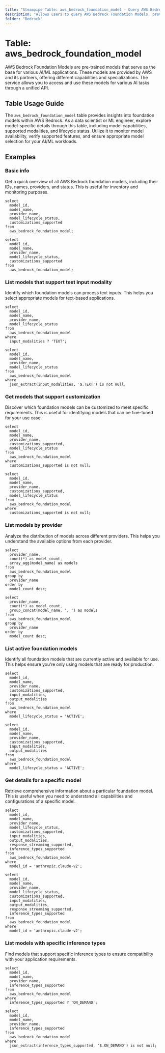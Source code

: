 ```yaml
---
title: "Steampipe Table: aws_bedrock_foundation_model - Query AWS Bedrock Foundation Models using SQL"
description: "Allows users to query AWS Bedrock Foundation Models, providing information about pre-trained models including their configuration, status, and associated metadata."
folder: "Bedrock"
---
```


# Table: aws_bedrock_foundation_model

AWS Bedrock Foundation Models are pre-trained models that serve as the base for various AI/ML applications. These models are provided by AWS and its partners, offering different capabilities and specializations. The service allows you to access and use these models for various AI tasks through a unified API.

## Table Usage Guide

The `aws_bedrock_foundation_model` table provides insights into foundation models within AWS Bedrock. As a data scientist or ML engineer, explore model-specific details through this table, including model capabilities, supported modalities, and lifecycle status. Utilize it to monitor model availability, verify supported features, and ensure appropriate model selection for your AI/ML workloads.

## Examples

### Basic info
Get a quick overview of all AWS Bedrock foundation models, including their IDs, names, providers, and status. This is useful for inventory and monitoring purposes.

```sql+postgres
select
  model_id,
  model_name,
  provider_name,
  model_lifecycle_status,
  customizations_supported
from
  aws_bedrock_foundation_model;
```

```sql+sqlite
select
  model_id,
  model_name,
  provider_name,
  model_lifecycle_status,
  customizations_supported
from
  aws_bedrock_foundation_model;
```

### List models that support text input modality
Identify which foundation models can process text inputs. This helps you select appropriate models for text-based applications.

```sql+postgres
select
  model_id,
  model_name,
  provider_name,
  model_lifecycle_status
from
  aws_bedrock_foundation_model
where
  input_modalities ? 'TEXT';
```

```sql+sqlite
select
  model_id,
  model_name,
  provider_name,
  model_lifecycle_status
from
  aws_bedrock_foundation_model
where
  json_extract(input_modalities, '$.TEXT') is not null;
```

### Get models that support customization
Discover which foundation models can be customized to meet specific requirements. This is useful for identifying models that can be fine-tuned for your use case.

```sql+postgres
select
  model_id,
  model_name,
  provider_name,
  customizations_supported,
  model_lifecycle_status
from
  aws_bedrock_foundation_model
where
  customizations_supported is not null;
```

```sql+sqlite
select
  model_id,
  model_name,
  provider_name,
  customizations_supported,
  model_lifecycle_status
from
  aws_bedrock_foundation_model
where
  customizations_supported is not null;
```

### List models by provider
Analyze the distribution of models across different providers. This helps you understand the available options from each provider.

```sql+postgres
select
  provider_name,
  count(*) as model_count,
  array_agg(model_name) as models
from
  aws_bedrock_foundation_model
group by
  provider_name
order by
  model_count desc;
```

```sql+sqlite
select
  provider_name,
  count(*) as model_count,
  group_concat(model_name, ', ') as models
from
  aws_bedrock_foundation_model
group by
  provider_name
order by
  model_count desc;
```

### List active foundation models
Identify all foundation models that are currently active and available for use. This helps ensure you're only using models that are ready for production.

```sql+postgres
select
  model_id,
  model_name,
  provider_name,
  customizations_supported,
  input_modalities,
  output_modalities
from
  aws_bedrock_foundation_model
where
  model_lifecycle_status = 'ACTIVE';
```

```sql+sqlite
select
  model_id,
  model_name,
  provider_name,
  customizations_supported,
  input_modalities,
  output_modalities
from
  aws_bedrock_foundation_model
where
  model_lifecycle_status = 'ACTIVE';
```

### Get details for a specific model
Retrieve comprehensive information about a particular foundation model. This is useful when you need to understand all capabilities and configurations of a specific model.

```sql+postgres
select
  model_id,
  model_name,
  provider_name,
  model_lifecycle_status,
  customizations_supported,
  input_modalities,
  output_modalities,
  response_streaming_supported,
  inference_types_supported
from
  aws_bedrock_foundation_model
where
  model_id = 'anthropic.claude-v2';
```

```sql+sqlite
select
  model_id,
  model_name,
  provider_name,
  model_lifecycle_status,
  customizations_supported,
  input_modalities,
  output_modalities,
  response_streaming_supported,
  inference_types_supported
from
  aws_bedrock_foundation_model
where
  model_id = 'anthropic.claude-v2';
```

### List models with specific inference types
Find models that support specific inference types to ensure compatibility with your application requirements.

```sql+postgres
select
  model_id,
  model_name,
  provider_name,
  inference_types_supported
from
  aws_bedrock_foundation_model
where
  inference_types_supported ? 'ON_DEMAND';
```

```sql+sqlite
select
  model_id,
  model_name,
  provider_name,
  inference_types_supported
from
  aws_bedrock_foundation_model
where
  json_extract(inference_types_supported, '$.ON_DEMAND') is not null;
```